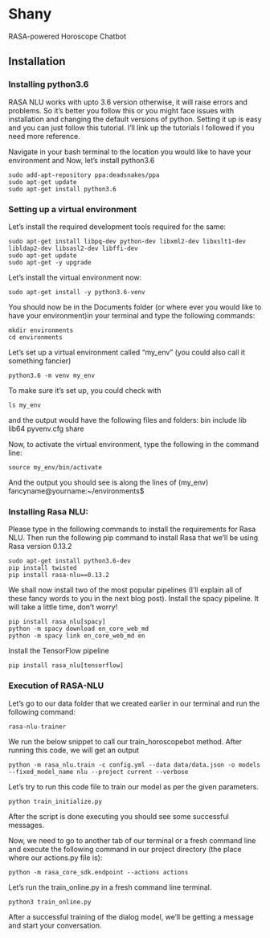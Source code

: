 # Shany
RASA-powered Horoscope Chatbot

## Installation

### Installing python3.6
RASA NLU works with upto 3.6 version otherwise, it will raise errors and problems. So it’s better you follow this or you might face issues with installation and changing the default versions of python. Setting it up is easy and you can just follow this tutorial. I’ll link up the tutorials I followed if you need more reference.

Navigate in your bash terminal to the location you would like to have your environment and Now, let’s install python3.6

```
sudo add-apt-repository ppa:deadsnakes/ppa
sudo apt-get update
sudo apt-get install python3.6
```
### Setting up a virtual environment
Let’s install the required development tools required for the same:
```
sudo apt-get install libpq-dev python-dev libxml2-dev libxslt1-dev libldap2-dev libsasl2-dev libffi-dev
sudo apt-get update
sudo apt-get -y upgrade
```
Let’s install the virtual environment now:
```
sudo apt-get install -y python3.6-venv
```
You should now be in the Documents folder (or where ever you would like to have your environment)in your terminal and type the following commands:
```
mkdir environments
cd environments
```
Let’s set up a virtual environment called “my_env” (you could also call it something fancier)
```
python3.6 -m venv my_env
```
To make sure it’s set up, you could check with
```
ls my_env
```
and the output would have the following files and folders:
bin    include    lib    lib64    pyvenv.cfg    share

Now, to activate the virtual environment, type the following in the command line:
```
source my_env/bin/activate
```
And the output you should see is along the lines of
(my_env) fancyname@yourname:~/environments$

### Installing Rasa NLU:
Please type in the following commands to install the requirements for Rasa NLU. Then run the following pip command to install Rasa that we’ll be using Rasa version 0.13.2 
```
sudo apt-get install python3.6-dev
pip install twisted
pip install rasa-nlu==0.13.2
```
We shall now install two of the most popular pipelines (I’ll explain all of these fancy words to you in the next blog post). Install the spacy pipeline. It will take a little time, don’t worry!
```
pip install rasa_nlu[spacy]
python -m spacy download en_core_web_md
python -m spacy link en_core_web_md en
```
Install the TensorFlow pipeline 
```
pip install rasa_nlu[tensorflow]
```

### Execution of RASA-NLU

Let’s go to our data folder that we created earlier in our terminal and run the following command:
```
rasa-nlu-trainer
```
We run the below snippet to call our train_horoscopebot method. After running this code, we will get an output
```
python -m rasa_nlu.train -c config.yml --data data/data.json -o models --fixed_model_name nlu --project current --verbose
```
Let’s try to run this code file to train our model as per the given parameters.
```
python train_initialize.py
```
After the script is done executing you should see some successful messages.

Now, we need to go to another tab of our terminal or a fresh command line and execute the following command in our project directory (the place where our actions.py file is):
```
python -m rasa_core_sdk.endpoint --actions actions
```
Let’s run the train_online.py in a fresh command line terminal.
```
python3 train_online.py
```
After a successful training of the dialog model, we’ll be getting a message and start your conversation.
